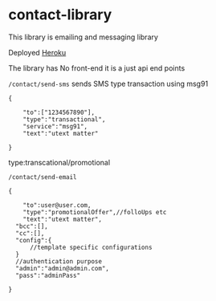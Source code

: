 # contact-library
This library is emailing and messaging library

Deployed [Heroku](https://contact-library.herokuapp.com/)

The library has No front-end it is a just api end points

`/contact/send-sms`
sends SMS type transaction using msg91
```
{
	
	"to":["1234567890"],
	"type":"transactional",
	"service":"msg91",
	"text":"utext matter"
	
}

```
type:transcational/promotional


`/contact/send-email`
```
{
	
	"to":user@user.com,
	"type":"promotionalOffer",//folloUps etc
	"text":"utext matter",
  "bcc":[],
  "cc":[],
  "config":{
      //template specific configurations
  }
  //authentication purpose
  "admin":"admin@admin.com",
  "pass":"adminPass"
	
}

```

